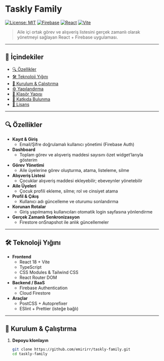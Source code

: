 # Taskly Family

[![License: MIT](https://img.shields.io/badge/License-MIT-blue.svg)](LICENSE) [![Firebase](https://img.shields.io/badge/Firebase-Firestore%20%7C%20Auth-orange.svg)](https://firebase.google.com/) [![React](https://img.shields.io/badge/React-v18-blue.svg)](https://reactjs.org/) [![Vite](https://img.shields.io/badge/Vite-3.0-brightgreen.svg)](https://vitejs.dev/)

> Aile içi ortak görev ve alışveriş listesini gerçek zamanlı olarak yönetmeyi sağlayan React + Firebase uygulaması.

---

## 📖 İçindekiler

- [🔍 Özellikler](#-özellikler)  
- [🛠️ Teknoloji Yığını](#️-teknoloji-yığını)  
- [🚀 Kurulum & Çalıştırma](#-kurulum--çalıştırma)  
- [⚙️ Yapılandırma](#️-yapılandırma)  
- [📂 Klasör Yapısı](#-klasör-yapısı)  
- [🤝 Katkıda Bulunma](#-katkıda-bulunma)  
- [📄 Lisans](#-lisans)  

---

## 🔍 Özellikler

- **Kayıt & Giriş**  
  - Email/Şifre doğrulamalı kullanıcı yönetimi (Firebase Auth)  
- **Dashboard**  
  - Toplam görev ve alışveriş maddesi sayısını özet widget’larıyla gösterim  
- **Görev Yönetimi**  
  - Aile üyelerine görev oluşturma, atama, listeleme, silme  
- **Alışveriş Listesi**  
  - Çocuklar alışveriş maddesi ekleyebilir; ebeveynler yönetebilir  
- **Aile Üyeleri**  
  - Çocuk profili ekleme, silme; rol ve cinsiyet atama  
- **Profil & Çıkış**  
  - Kullanıcı adı güncelleme ve oturumu sonlandırma  
- **Korunan Rotalar**  
  - Giriş yapılmamış kullanıcıları otomatik login sayfasına yönlendirme  
- **Gerçek Zamanlı Senkronizasyon**  
  - Firestore onSnapshot ile anlık güncellemeler  

---

## 🛠️ Teknoloji Yığını

- **Frontend**  
  - React 18 + Vite  
  - TypeScript  
  - CSS Modules & Tailwind CSS  
  - React Router DOM  
- **Backend / BaaS**  
  - Firebase Authentication  
  - Cloud Firestore  
- **Araçlar**  
  - PostCSS + Autoprefixer  
  - ESlint + Prettier (isteğe bağlı)  

---

## 🚀 Kurulum & Çalıştırma

1. **Depoyu klonlayın**  
   ```bash
   git clone https://github.com/emirirr/taskly-family.git
   cd taskly-family
